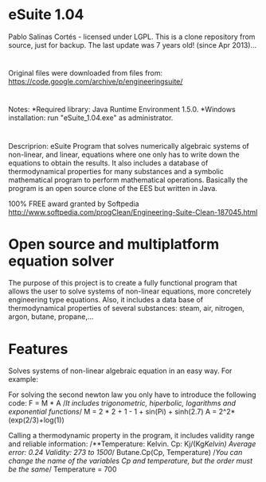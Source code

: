# eSuite 1.04
Pablo Salinas Cortés - licensed under LGPL.
This is a clone repository from source, just for backup. The last update was 7 years old! (since Apr 2013)...
# #########################################
Original files were downloaded from files from:
https://code.google.com/archive/p/engineeringsuite/
# ##########################################
Notes:
*Required library: Java Runtime Environment 1.5.0.
*Windows installation: run "eSuite_1.04.exe" as administrator.
# #########################################
Descriprion:
eSuite
Program that solves numerically algebraic systems of non-linear, and linear, equations where one only has to write down the equations to obtain the results. It also includes a database of thermodynamical properties for many substances and a symbolic mathematical program to perform mathematical operations. Basically the program is an open source clone of the EES but written in Java.

100% FREE award granted by Softpedia http://www.softpedia.com/progClean/Engineering-Suite-Clean-187045.html

# Open source and multiplatform equation solver
The purpose of this project is to create a fully functional program that allows the user to solve systems of non-linear equations, more concretely engineering type equations. Also, it includes a data base of thermodynamical properties of several substances: steam, air, nitrogen, argon, butane, propane,...

# Features
Solves systems of non-linear algebraic equation in an easy way. For example:

For solving the second newton law you only have to introduce the following code: F = M * A /*It includes trigonometric, hiperbolic, logarithms and exponential functions*/ M = 2 * 2 + 1 - 1 + sin(Pi) + sinh(2.7) A = 2^2*(exp(2/3)+log(1))

Calling a thermodynamic property in the program, it includes validity range and reliable information: /**Temperature: Kelvin. Cp: Kj/(Kg*Kelvin) Average error: 0.24 Validity: 273 to 1500*/ Butane.Cp(Cp, Temperature) /*You can change the name of the variables Cp and temperature, but the order must be the same*/ Temperature = 700
